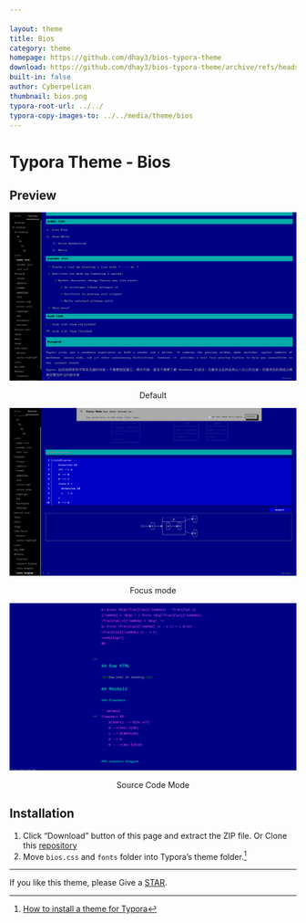 ```yaml
---

layout: theme
title: Bios
category: theme
homepage: https://github.com/dhay3/bios-typora-theme
download: https://github.com/dhay3/bios-typora-theme/archive/refs/heads/main.zip
built-in: false
author: Cyberpelican
thumbnail: bios.png
typora-root-url: ../../
typora-copy-images-to: ../../media/theme/bios
---
```


# Typora Theme - Bios

## Preview

![2023-05-09_20-16](/media/theme/bios/2023-05-09_20-16.png)


<p align="center">Default</p

![2023-05-09_20-18](/media/theme/bios/2023-05-09_20-18.png)

<p align="center">Focus mode</p

![2023-05-09_20-19](/media/theme/bios/2023-05-09_20-19.png)

<p align="center">Source Code Mode</p>

## Installation

1. Click “Download” button of this page and extract the ZIP file. Or Clone this [repository](https://github.com/dhay3/bios-typora-theme)
2. Move `bios.css` and `fonts` folder into Typora’s theme folder.[^1]

[^1]:[How to install a theme for Typora](https://theme.typora.io/doc/Install-Theme/)

---

If you like this theme, please Give a [STAR](https://github.com/dhay3/bios-typora-theme).